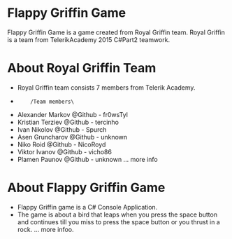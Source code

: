 # Flappy Griffin Game
Flappy Griffin Game is a game created from Royal Griffin team.
Royal Griffin is a team from TelerikAcademy 2015 C#Part2 teamwork.

# About Royal Griffin Team
- Royal Griffin team consists 7 members from Telerik Academy.
 -         /Team members\
 - Alexander Markov @Github - fr0wsTyl
 - Kristian Terziev @Github - tercinho
 - Ivan Nikolov @Github - Spurch
 - Asen Gruncharov @Github - unknown
 - Niko Roid @Github - NicoRoyd
 - Viktor Ivanov @Github - vicho86
 - Plamen Paunov @Github - unknown
... more info

# About Flappy Griffin Game
- Flappy Griffin game is a C# Console Application.
- The game is about a bird that leaps when you press the space button and continues till you miss to press the space button or you thrust in a rock.
... more infoo.

